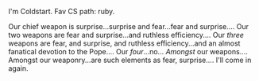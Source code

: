 I'm Coldstart.
Fav CS path: ruby.

Our chief weapon is surprise...surprise and fear...fear and surprise.... Our two weapons are fear and surprise...and ruthless efficiency.... Our *three* weapons are fear, and surprise, and ruthless efficiency...and an almost fanatical devotion to the Pope.... Our *four*...no... *Amongst* our weapons.... Amongst our weaponry...are such elements as fear, surprise.... I'll come in again.



